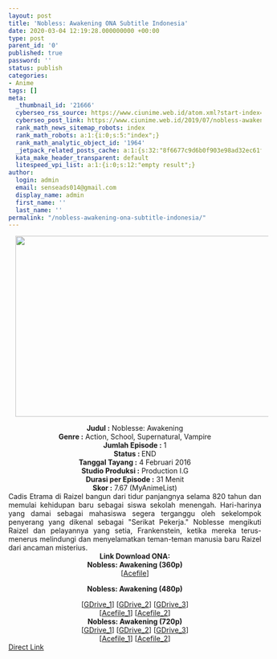 ```yaml
---
layout: post
title: 'Nobless: Awakening ONA Subtitle Indonesia'
date: 2020-03-04 12:19:28.000000000 +00:00
type: post
parent_id: '0'
published: true
password: ''
status: publish
categories:
- Anime
tags: []
meta:
  _thumbnail_id: '21666'
  cyberseo_rss_source: https://www.ciunime.web.id/atom.xml?start-index=1051&max-results=150
  cyberseo_post_link: https://www.ciunime.web.id/2019/07/nobless-awakening-ona-subtitle-indonesia.html
  rank_math_news_sitemap_robots: index
  rank_math_robots: a:1:{i:0;s:5:"index";}
  rank_math_analytic_object_id: '1964'
  _jetpack_related_posts_cache: a:1:{s:32:"8f6677c9d6b0f903e98ad32ec61f8deb";a:2:{s:7:"expires";i:1657998225;s:7:"payload";a:3:{i:0;a:1:{s:2:"id";i:27298;}i:1;a:1:{s:2:"id";i:27300;}i:2;a:1:{s:2:"id";i:27302;}}}}
  kata_make_header_transparent: default
  litespeed_vpi_list: a:1:{i:0;s:12:"empty result";}
author:
  login: admin
  email: senseads014@gmail.com
  display_name: admin
  first_name: ''
  last_name: ''
permalink: "/nobless-awakening-ona-subtitle-indonesia/"
---
```

<div class="separator" style="clear: both; text-align: center;"><a href="https://1.bp.blogspot.com/-pdjl_ZSQYK4/XSiN8bMvd_I/AAAAAAAAbmc/U-UcMNT0eVkrdmLZMdLVsbnU0s7dZ-mGwCLcBGAs/s1600/Nobless%2B-%2BAwakening.jpg" imageanchor="1" style="margin-left: 1em; margin-right: 1em;"><img border="0" data-original-height="720" data-original-width="1280" height="360" src="{{ site.baseurl }}/assets/2020/03/Nobless%2B-%2BAwakening.jpg" width="640" /></a></div>
<p>
<div style="text-align: center;"><b>Judul</b><b><b> </b>:</b> Noblesse: Awakening</div>
<div style="text-align: center;"><b><b>Genre :</b></b> Action, School, Supernatural, Vampire</div>
<div style="text-align: center;"><b>Jumlah Episode :</b> 1<br /><b>Status :&nbsp;</b>END<br /><b>Tanggal Tayang :</b> 4 Februari 2016<br /><b>Studio Produksi :</b> Production I.G<br /><b>Durasi per Episode :</b> 31 Menit</div>
<div style="text-align: center;"><b>Skor :</b> 7.67 (MyAnimeList)</div>
<div style="text-align: center;"></div>
<div style="text-align: justify;">Cadis Etrama di Raizel bangun dari tidur panjangnya selama 820 tahun dan memulai kehidupan baru sebagai siswa sekolah menengah. Hari-harinya yang damai sebagai mahasiswa segera terganggu oleh sekelompok penyerang yang dikenal sebagai "Serikat Pekerja." Noblesse mengikuti Raizel dan pelayannya yang setia, Frankenstein, ketika mereka terus-menerus melindungi dan menyelamatkan teman-teman manusia baru Raizel dari ancaman misterius.</div>
<div style="text-align: justify;"></div>
<div style="text-align: justify;"></div>
<div style="text-align: center;"><b>Link Download ONA:</b></div>
<div style="text-align: center;">
<div style="text-align: center;"><b>Nobless: Awakening (360p)</b></div>
<div style="text-align: center;">[<a href="https://acefile.co/f/10051459/ryuukoi-noble-awk-360p-zip" target="_blank" rel="noopener">Acefile</a>]</div>
<div style="text-align: center;"></div>
<p><b>Nobless: Awakening (480p)</b></div>
<div style="text-align: center;">[<a href="https://drive.google.com/uc?id=1Ds2HwAQtoTfiBOtjrf91lrEAaprg6iE2" target="_blank" rel="noopener">GDrive_1</a>] [<a href="https://drive.google.com/uc?id=1zQSOKZfFAhkQqgBhgsp4Q00DlONyLz0L" target="_blank" rel="noopener">GDrive_2</a>] [<a href="https://drive.google.com/uc?id=1kUY_UtlGntMc_6EBMVEnTBpwlQ1VHc9a" target="_blank" rel="noopener">GDrive_3</a>]<br />[<a href="https://acefile.co/f/12699407/wibudesu-com-noblesse-awakening-480p-zip" target="_blank" rel="noopener">Acefile_1</a>] [<a href="https://acefile.co/f/10051457/ryuukoi-noble-awk-480p-zip" target="_blank" rel="noopener">Acefile_2</a>]</div>
<div style="text-align: center;"><b>Nobless: Awakening (720p)</b><br />[<a href="https://drive.google.com/uc?id=1vJbjA-p4ZqmOtx5RqDI0Ko_VCDOGkX8F" target="_blank" rel="noopener">GDrive_1</a>] [<a href="https://drive.google.com/uc?id=1q5edPnxjPenJW7rjAjsooGnhXqfR7gfb" target="_blank" rel="noopener">GDrive_2</a>] [<a href="https://drive.google.com/uc?id=1lkjC_fJaZeH386GOZ5gRW0iDVtVmjBWt" target="_blank" rel="noopener">GDrive_3</a>]<br />[<a href="https://acefile.co/f/12699405/wibudesu-com-noblesse-awakening-720p-zip" target="_blank" rel="noopener">Acefile_1</a>] [<a href="https://acefile.co/f/10051456/ryuukoi-noble-awk-720p-zip" target="_blank" rel="noopener">Acefile_2</a>]</div>
<link rel="stylesheet" href="https://cdnjs.cloudflare.com/ajax/libs/font-awesome/4.7.0/css/font-awesome.min.css" />
<div class="divbtn"> <a href="https://handymansurrender.com/fihup8buzv?key=94550f7ce39444073321dde3b8782f97" class="btn"><i class="fa fa-download"></i> Direct Link</a> </div>
